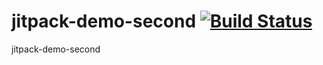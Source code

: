 # jitpack-demo-second [![Build Status](https://travis-ci.org/mikelaud/jitpack-demo-second.svg?branch=master)](https://travis-ci.org/mikelaud/jitpack-demo-second)
jitpack-demo-second
